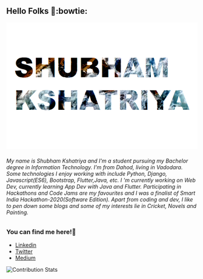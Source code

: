 ## Hello Folks 👋:bowtie:

![](sk.PNG)
###### My name is Shubham Kshatriya and I'm a student pursuing my Bachelor degree in Information Technology. I'm from Dahod, living in Vadodara. Some technologies I enjoy working with include Python, Django, Javascript(ES6), Bootstrap, Flutter,Java, etc. I 'm currently working on Web Dev, currently learning App Dev with Java and Flutter. Participating in Hackathons and Code Jams are my favourites and I was a finalist of Smart India Hackathon-2020(Software Edition). Apart from coding and dev, I like to pen down some blogs and some of my interests lie in Cricket, Novels and Painting.

### You can find me here!:blue_heart:
- [Linkedin ](https://www.linkedin.com/in/shubhamkshatriya25/)
- [Twitter ](https://twitter.com/shubhHAM_)
- [ Medium ](https://medium.com/@shubhamkshatriya521)

![Contribution Stats](https://github-contribution-stats.vercel.app/api/?username=shubhamkshatriya25)
<!--
**shubhamkshatriya25/shubhamkshatriya25** is a ✨ _special_ ✨ repository because its `README.md` (this file) appears on your GitHub profile.

Here are some ideas to get you started:

- 🔭 I’m currently working on ...
- 🌱 I’m currently learning ...
- 👯 I’m looking to collaborate on ...
- 🤔 I’m looking for help with ...
- 💬 Ask me about ...
- 📫 How to reach me: ...
- 😄 Pronouns: ...
- ⚡ Fun fact: ...
-->

